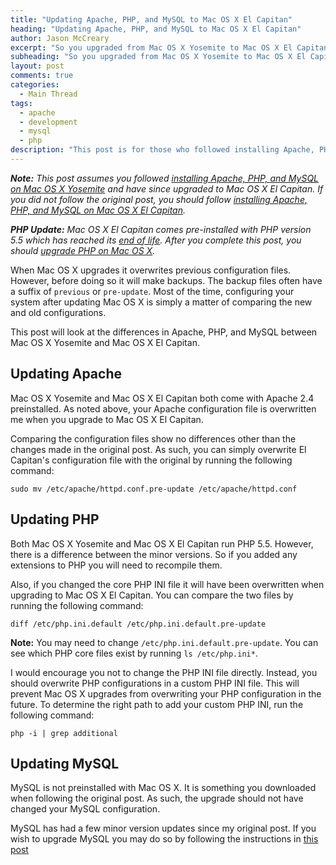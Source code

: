 ```yaml
---
title: "Updating Apache, PHP, and MySQL to Mac OS X El Capitan"
heading: "Updating Apache, PHP, and MySQL to Mac OS X El Capitan"
author: Jason McCreary
excerpt: "So you upgraded from Mac OS X Yosemite to Mac OS X El Capitan, huh?"
subheading: "So you upgraded from Mac OS X Yosemite to Mac OS X El Capitan, huh?"
layout: post
comments: true
categories:
  - Main Thread
tags:
  - apache
  - development
  - mysql
  - php
description: "This post is for those who followed installing Apache, PHP, and MySQL on Mac OS X Yosemite and upgraded to Mac OS X El Capitan."
---
```

***Note:** This post assumes you followed [installing Apache, PHP, and MySQL on Mac OS X Yosemite](/2014/11/install-apache-php-mysql-mac-os-x-yosemite/) and have since upgraded to Mac OS X El Capitan. If you did not follow the original post, you should follow [installing Apache, PHP, and MySQL on Mac OS X El Capitan](/2015/10/install-apache-php-mysql-mac-os-x-el-capitan/).*

***PHP Update:** Mac OS X El Capitan comes pre-installed with PHP version 5.5 which has reached its [end of life](http://php.net/supported-versions.php). After you complete this post, you should [upgrade PHP on Mac OS X](/2016/09/upgrade-php-mac-os-x/).*

When Mac OS X upgrades it overwrites previous configuration files. However, before doing so it will make backups. The backup files often have a suffix of `previous` or `pre-update`. Most of the time, configuring your system after updating Mac OS X is simply a matter of comparing the new and old configurations.

This post will look at the differences in Apache, PHP, and MySQL between Mac OS X Yosemite and Mac OS X El Capitan.

## Updating Apache
Mac OS X Yosemite and Mac OS X El Capitan both come with Apache 2.4 preinstalled. As noted above, your Apache configuration file is overwritten me when you upgrade to Mac OS X El Capitan.

Comparing the configuration files show no differences other than the changes made in the original post. As such, you can simply overwrite El Capitan's configuration file with the original by running the following command:

    sudo mv /etc/apache/httpd.conf.pre-update /etc/apache/httpd.conf

## Updating PHP
Both Mac OS X Yosemite and Mac OS X El Capitan run PHP 5.5. However, there is a difference between the minor versions. So if you added any extensions to PHP you will need to recompile them.

Also, if you changed the core PHP INI file it will have been overwritten when upgrading to Mac OS X El Capitan. You can compare the two files by running the following command:

    diff /etc/php.ini.default /etc/php.ini.default.pre-update

**Note:** You may need to change `/etc/php.ini.default.pre-update`. You can see which PHP core files exist by running `ls /etc/php.ini*`.

I would encourage you not to change the PHP INI file directly. Instead, you should overwrite PHP configurations in a custom PHP INI file. This will prevent Mac OS X upgrades from overwriting your PHP configuration in the future. To determine the right path to add your custom PHP INI, run the following command:

    php -i | grep additional

## Updating MySQL
MySQL is not preinstalled with Mac OS X. It is something you downloaded when following the original post. As such, the upgrade should not have changed your MySQL configuration.

MySQL has had a few minor version updates since my original post. If you wish to upgrade MySQL you may do so by following the instructions in [this post](http://coolestguidesontheplanet.com/upgrade-mysql-database-5-5-5-6-osx-10-8-mountan-lion/)



